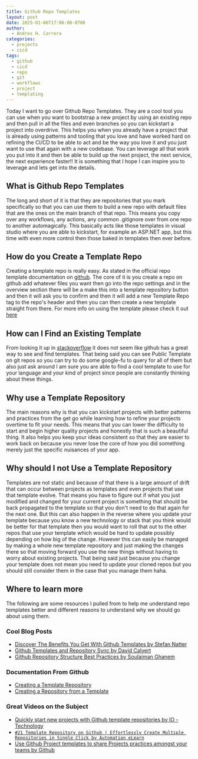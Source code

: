 ```yaml
---
title: Github Repo Templates
layout: post
date: 2025-01-06T17:06:00-0700
author:
  - Andres H. Carrera
categories:
  - projects
  - cicd
tags:
  - github
  - cicd
  - repo
  - git
  - workflows
  - project
  - templating
---
```

Today I want to go over Github Repo Templates. They are a cool tool you can use when you want to bootstrap a new project by using an existing repo and then pull in all the files and even branches so you can kickstart a project into overdrive. This helps you when you already have a project that is already using patterns and tooling that you love and have worked hard on refining the CI/CD to be able to act and be the way you love it and you just want to use that again with a new codebase. You can leverage all that work you put into it and then be able to build up the next project, the next service, the next experience faster!! It is something that I hope I can inspire you to leverage and lets get into the details.

## What is Github Repo Templates

The long and short of it is that they are repositories that you mark specifically so that you can use them to build a new repo with default files that are the ones on the main branch of that repo. This means you copy over any workflows, any actions, any common .gitignore over from one repo to another automagically. This basically acts like those templates in visual studio where you are able to kickstart, for example an ASP.NET app, but this time with even more control then those baked in templates then ever before.

## How do you Create a Template Repo

Creating a template repo is really easy. As stated in the official repo template documentation on [github](https://docs.github.com/en/repositories/creating-and-managing-repositories/creating-a-template-repository). The core of it is you create a repo on github add whatever files you want then go into the repo settings and in the overview section there will be a make this into a template repository button and then it will ask you to confirm and then it will add a new Template Repo tag to the repo's header and then you can then create a new template straight from there. For more info on using the template please check it out [here](https://docs.github.com/en/repositories/creating-and-managing-repositories/creating-a-repository-from-a-template)

## How can I Find an Existing Template

From looking it up in [stackoverflow](https://stackoverflow.com/questions/64770650/is-there-a-way-to-easily-search-for-list-template-repositories-on-github) it does not seem like github has a great way to see and find templates. That being said you can see Public Template on git repos so you can try to do some google-fu to query for all of them but also just ask around I am sure you are able to find a cool template to use for your language and your kind of project since people are constantly thinking about these things. 

## Why use a Template Repository

The main reasons why is that you can kickstart projects with better patterns and practices from the get go while learning how to refine your projects overtime to fit your needs. This means that you can lower the difficulty to start and begin higher quality projects and honestly that is such a beautiful thing. It also helps you keep your ideas consistent so that they are easier to work back on because you never lose the core of how you did something merely just the specific nuisances of your app.


## Why should I not Use a Template Repository

Templates are not static and because of that there is a large amount of drift that can occur between projects as templates and even projects that use that template evolve. That means you have to figure out if what you just modified and changed for your current project is something that should be back propagated to the template so that you don't need to do that again for the next one. But this can also happen in the reverse where you update your template because you know a new technology or stack that you think would be better for that template then you would want to roll that out to the other repos that use your template which would be hard to update possibly depending on how big of the change. However this can easily be managed by making a whole new template repository and just making the changes there so that moving forward you use the new things without having to worry about existing projects. That being said just because you change your template does not mean you need to update your cloned repos but you should still consider them in the case that you manage them haha.

## Where to learn more

The following are some resources I pulled from to help me understand repo templates better and different reasons to understand why we should go about using them.

### Cool Blog Posts

- [Discover The Benefits You Get With Github Templates by Stefan Natter](https://blog.natterstefan.me/discover-the-benefits-you-get-with-github-templates)
- [Github Templates and Repository Sync by David Calvert](https://0xdc.me/blog/github-templates-and-repository-sync/)
- [Github Repository Structure Best Practices by Soulaiman Ghanem](https://medium.com/code-factory-berlin/github-repository-structure-best-practices-248e6effc405)

### Documentation From Github

- [Creating a Template Repository](https://docs.github.com/en/repositories/creating-and-managing-repositories/creating-a-template-repository)
- [Creating a Repository from a Template](https://docs.github.com/en/repositories/creating-and-managing-repositories/creating-a-repository-from-a-template)


### Great Videos on the Subject

- [Quickly start new projects with Github template repositories by  IO - Technology](https://www.youtube.com/watch?v=zCKwIApdNXw&ab_channel=iO-Technology)
- [`#21 Template Repository on Github | Effortlessly Create Multiple Repositories in Single Click by Automation eLearn`](https://www.youtube.com/watch?v=3nm-DgqKE6I&ab_channel=AutomationeLearn)
- [Use Github Project templates to share Projects practices amongst your teams by Github](https://www.youtube.com/watch?v=0bpk3iOM7CI&ab_channel=GitHub)
